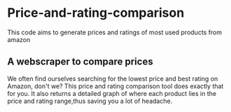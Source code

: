 # Price-and-rating-comparison
This code aims to generate prices and ratings of most used products from amazon

A webscraper to compare prices
------------------------------

We often find ourselves searching for the lowest price and best rating on Amazon, don't we?
This price and rating comparison tool does exactly that for you. It also returns a detailed graph of where each product lies in the price and rating range,thus saving you a lot of headache.
